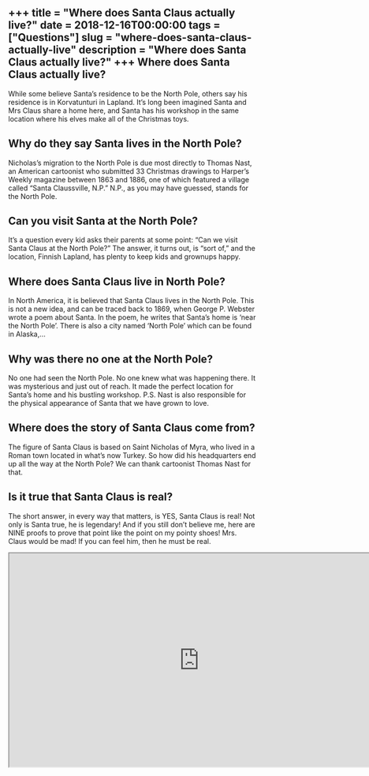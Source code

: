 +++
title = "Where does Santa Claus actually live?"
date = 2018-12-16T00:00:00
tags = ["Questions"]
slug = "where-does-santa-claus-actually-live"
description = "Where does Santa Claus actually live?"
+++
Where does Santa Claus actually live?
-------------------------------------

While some believe Santa’s residence to be the North Pole, others say his residence is in Korvatunturi in Lapland. It’s long been imagined Santa and Mrs Claus share a home here, and Santa has his workshop in the same location where his elves make all of the Christmas toys.

Why do they say Santa lives in the North Pole?
----------------------------------------------

Nicholas’s migration to the North Pole is due most directly to Thomas Nast, an American cartoonist who submitted 33 Christmas drawings to Harper’s Weekly magazine between 1863 and 1886, one of which featured a village called “Santa Claussville, N.P.” N.P., as you may have guessed, stands for the North Pole.

Can you visit Santa at the North Pole?
--------------------------------------

It’s a question every kid asks their parents at some point: “Can we visit Santa Claus at the North Pole?” The answer, it turns out, is “sort of,” and the location, Finnish Lapland, has plenty to keep kids and grownups happy.

Where does Santa Claus live in North Pole?
------------------------------------------

In North America, it is believed that Santa Claus lives in the North Pole. This is not a new idea, and can be traced back to 1869, when George P. Webster wrote a poem about Santa. In the poem, he writes that Santa’s home is ‘near the North Pole’. There is also a city named ‘North Pole’ which can be found in Alaska,…

Why was there no one at the North Pole?
---------------------------------------

No one had seen the North Pole. No one knew what was happening there. It was mysterious and just out of reach. It made the perfect location for Santa’s home and his bustling workshop. P.S. Nast is also responsible for the physical appearance of Santa that we have grown to love.

Where does the story of Santa Claus come from?
----------------------------------------------

The figure of Santa Claus is based on Saint Nicholas of Myra, who lived in a Roman town located in what’s now Turkey. So how did his headquarters end up all the way at the North Pole? We can thank cartoonist Thomas Nast for that.

Is it true that Santa Claus is real?
------------------------------------

The short answer, in every way that matters, is YES, Santa Claus is real! Not only is Santa true, he is legendary! And if you still don’t believe me, here are NINE proofs to prove that point like the point on my pointy shoes! Mrs. Claus would be mad! If you can feel him, then he must be real.

<iframe allow="accelerometer; autoplay; clipboard-write; encrypted-media; gyroscope; picture-in-picture" allowfullscreen="" class="__youtube_prefs__  epyt-is-override  no-lazyload" data-no-lazy="1" data-origheight="433" data-origwidth="770" data-skipgform_ajax_framebjll="" height="433" id="_ytid_82576" loading="lazy" src="https://www.youtube.com/embed/Aebt_OVEsl0?enablejsapi=1&autoplay=0&cc_load_policy=0&cc_lang_pref=&iv_load_policy=1&loop=0&modestbranding=0&rel=1&fs=1&playsinline=0&autohide=2&theme=dark&color=red&controls=1&" title="YouTube player" width="770"></iframe>